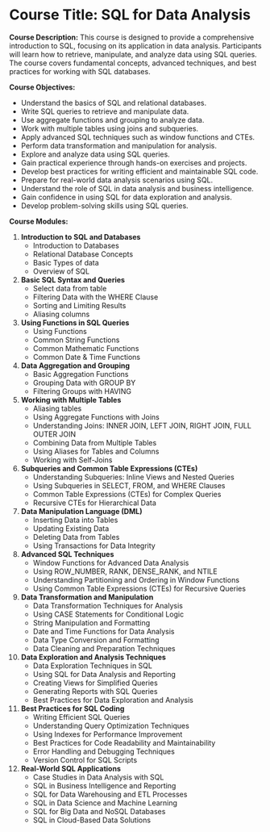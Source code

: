 # Course Title: SQL for Data Analysis

**Course Description:** This course is designed to provide a comprehensive introduction to SQL, focusing on its application in data analysis. Participants will learn how to retrieve, manipulate, and analyze data using SQL queries. The course covers fundamental concepts, advanced techniques, and best practices for working with SQL databases.

**Course Objectives:**

*   Understand the basics of SQL and relational databases.
*   Write SQL queries to retrieve and manipulate data.
*   Use aggregate functions and grouping to analyze data.
*   Work with multiple tables using joins and subqueries.
*   Apply advanced SQL techniques such as window functions and CTEs.
*   Perform data transformation and manipulation for analysis.
*   Explore and analyze data using SQL queries.
*   Gain practical experience through hands-on exercises and projects.
*   Develop best practices for writing efficient and maintainable SQL code.
*   Prepare for real-world data analysis scenarios using SQL.
*   Understand the role of SQL in data analysis and business intelligence.
*   Gain confidence in using SQL for data exploration and analysis.
*   Develop problem-solving skills using SQL queries.

**Course Modules:**

1.  **Introduction to SQL and Databases**
    *   Introduction to Databases
    *   Relational Database Concepts
    *   Basic Types of data
    *   Overview of SQL
2.  **Basic SQL Syntax and Queries**
    *   Select data from table
    *   Filtering Data with the WHERE Clause
    *   Sorting and Limiting Results
    *   Aliasing columns
3.  **Using Functions in SQL Queries**
    *   Using Functions
    *   Common String Functions
    *   Common Mathematic Functions
    *   Common Date & Time Functions
4.  **Data Aggregation and Grouping**
    *   Basic Aggregation Functions
    *   Grouping Data with GROUP BY
    *   Filtering Groups with HAVING
5.  **Working with Multiple Tables**
    *   Aliasing tables
    *   Using Aggregate Functions with Joins
    *   Understanding Joins: INNER JOIN, LEFT JOIN, RIGHT JOIN, FULL OUTER JOIN
    *   Combining Data from Multiple Tables
    *   Using Aliases for Tables and Columns
    *   Working with Self-Joins
6.  **Subqueries and Common Table Expressions (CTEs)**
    *   Understanding Subqueries: Inline Views and Nested Queries
    *   Using Subqueries in SELECT, FROM, and WHERE Clauses
    *   Common Table Expressions (CTEs) for Complex Queries
    *   Recursive CTEs for Hierarchical Data
7.  **Data Manipulation Language (DML)**
    *   Inserting Data into Tables
    *   Updating Existing Data
    *   Deleting Data from Tables
    *   Using Transactions for Data Integrity
8.  **Advanced SQL Techniques**
    *   Window Functions for Advanced Data Analysis
    *   Using ROW_NUMBER, RANK, DENSE_RANK, and NTILE
    *   Understanding Partitioning and Ordering in Window Functions
    *   Using Common Table Expressions (CTEs) for Recursive Queries
9.  **Data Transformation and Manipulation**
    *   Data Transformation Techniques for Analysis
    *   Using CASE Statements for Conditional Logic
    *   String Manipulation and Formatting
    *   Date and Time Functions for Data Analysis
    *   Data Type Conversion and Formatting
    *   Data Cleaning and Preparation Techniques
10. **Data Exploration and Analysis Techniques**
    *   Data Exploration Techniques in SQL
    *   Using SQL for Data Analysis and Reporting
    *   Creating Views for Simplified Queries
    *   Generating Reports with SQL Queries
    *   Best Practices for Data Exploration and Analysis
11. **Best Practices for SQL Coding**
    *   Writing Efficient SQL Queries
    *   Understanding Query Optimization Techniques
    *   Using Indexes for Performance Improvement
    *   Best Practices for Code Readability and Maintainability
    *   Error Handling and Debugging Techniques
    *   Version Control for SQL Scripts
12. **Real-World SQL Applications**
    *   Case Studies in Data Analysis with SQL
    *   SQL in Business Intelligence and Reporting
    *   SQL for Data Warehousing and ETL Processes
    *   SQL in Data Science and Machine Learning
    *   SQL for Big Data and NoSQL Databases
    *   SQL in Cloud-Based Data Solutions